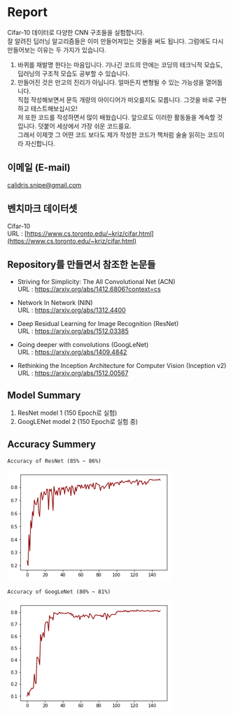 # Report  
Cifar-10 데이터로 다양한 CNN 구조들을 실험합니다.  
잘 알려진 딥러닝 알고리즘들은 이미 만들어져있는 것들을 써도 됩니다. 그럼에도 다시 만들어보는 이유는 두 가지가 있습니다.  
1. 바퀴를 재발명 한다는 마음입니다. 기나긴 코드의 안에는 코딩의 테크닉적 모습도, 딥러닝의 구조적 모습도 공부할 수 있습니다.  
2. 만들어진 것은 만고의 진리가 아닙니다. 얼마든지 변형될 수 있는 가능성을 열어둡니다.  
   직접 작성해보면서 문득 개량의 아이디어가 떠오를지도 모릅니다. 그것을 바로 구현하고 테스트해보십시오!   
   저 또한 코드를 작성하면서 많이 배웠습니다. 앞으로도 이러한 활동들을 계속할 것입니다. 덧붙어 세상에서 가장 쉬운 코드를요.  
   그래서 이제껏 그 어떤 코드 보다도 제가 작성한 코드가 책처럼 술술 읽히는 코드이라 자신합니다.  

## 이메일 (E-mail)  
calidris.snipe@gmail.com  

## 벤치마크 데이터셋  
Cifar-10  
URL : [https://www.cs.toronto.edu/~kriz/cifar.html](https://www.cs.toronto.edu/~kriz/cifar.html) 

## Repository를 만들면서 참조한 논문들  
* Striving for Simplicity: The All Convolutional Net (ACN)  
  URL : https://arxiv.org/abs/1412.6806?context=cs  
  
* Network In Network (NIN)  
  URL : https://arxiv.org/abs/1312.4400  
  
* Deep Residual Learning for Image Recognition (ResNet)  
  URL : https://arxiv.org/abs/1512.03385  
  
* Going deeper with convolutions (GoogLeNet)  
  URL : https://arxiv.org/abs/1409.4842  

* Rethinking the Inception Architecture for Computer Vision (Inception v2)  
  URL : https://arxiv.org/abs/1512.00567  

## Model Summary 
1. ResNet model 1 (150 Epoch로 실험)  
2. GoogLENet model 2 (150 Epoch로 실험 중)  

## Accuracy Summery  
    Accuracy of ResNet (85% ~ 86%)
![ResNet model 1](https://github.com/Doyosae/CNN_Models/blob/master/Residual%20Network/Accuracy/model%201.png)  

    Accuracy of GoogLeNet (80% ~ 81%)
![GoogLeNet model 2](https://github.com/Doyosae/CNN_Models/blob/master/GoogLe%20Network/Accuracy/model%202.png)  
